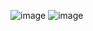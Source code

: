 ![image](https://github.com/karpo27/Exercism_Python/assets/54405665/18b536f1-d929-457b-8e17-00b6f1a19bb5)
![image](https://github.com/karpo27/Exercism_Python/assets/54405665/957fb980-fbf0-4016-a832-eb3a75247a3b)

